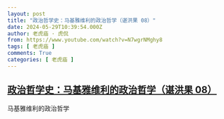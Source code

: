```yaml
---
layout: post
title: "政治哲学史：马基雅维利的政治哲学（谌洪果 08）"
date: 2024-05-29T10:39:54.000Z
author: 老虎庙 · 虎侃
from: https://www.youtube.com/watch?v=N7wgrNMghy8
tags: [ 老虎庙 ]
comments: True
categories: [ 老虎庙 ]
---
```

<!--1716979194000-->
[政治哲学史：马基雅维利的政治哲学（谌洪果 08）](https://www.youtube.com/watch?v=N7wgrNMghy8)
------

<div>
马基雅维利的政治哲学
</div>
